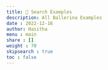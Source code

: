 ```yaml
---
title: 🔎 Search Examples
description: All Ballerina Examples
date : 2022-12-16
author: Hasitha
menu : main
share : []
weight : 70
skipsearch : true
toc : false
---
```


<link href="/_pagefind/pagefind-ui.css" rel="stylesheet">
<script src="/_pagefind/pagefind-ui.js" type="text/javascript"></script>

<div id="search"></div>
<script>
    window.addEventListener('DOMContentLoaded', (event) => {
        new PagefindUI({ 
          element: "#search",
          showEmptyFilters: false
        });
        let searchParams = new URLSearchParams(window.location.search);
        var inputbox = document.getElementById("search").querySelector('input');
        if (searchParams.has('q')) {
          // Handle direct url.
          let value = searchParams.get('q');
          inputbox.value = value;
          var event = new Event('input');
          inputbox.dispatchEvent(event);
        }
        inputbox.addEventListener('keyup', (event) => {
          event.preventDefault();
          if (event.keyCode === 13) {
            searchParams.set("q", inputbox.value);
            window.location.search = searchParams.toString();
          } else if (event.keyCode == 27) {
            inputbox.value = ""
          } else {
            return true;
          }
        });
    });
</script>